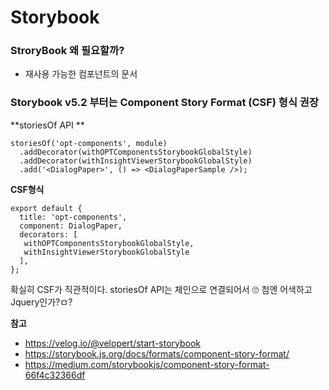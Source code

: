 # Storybook 

### StroryBook 왜 필요할까?

* 재사용 가능한 컴포넌트의 문서



### Storybook v5.2 부터는 Component Story Format (CSF) 형식 권장

**storiesOf API **

```tsx
storiesOf('opt-components', module)
  .addDecorator(withOPTComponentsStorybookGlobalStyle)
  .addDecorator(withInsightViewerStorybookGlobalStyle)
  .add('<DialogPaper>', () => <DialogPaperSample />);
```

**CSF형식**

```tsx
export default {
  title: 'opt-components',
  component: DialogPaper,
  decorators: [
   withOPTComponentsStorybookGlobalStyle,    	   
   withInsightViewerStorybookGlobalStyle
  ],
};
```

확실히 CSF가 직관적이다.
storiesOf API는 체인으로 연결되어서 🙄 첨엔 어색하고 Jquery인가?ㅁ? 



**참고**

*  https://velog.io/@velopert/start-storybook
* https://storybook.js.org/docs/formats/component-story-format/
* https://medium.com/storybookjs/component-story-format-66f4c32366df